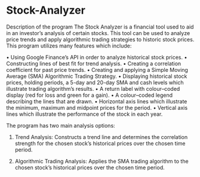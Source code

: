 # Stock-Analyzer

Description of the program
The Stock Analyzer is a financial tool used to aid in an investor’s analysis of certain stocks. This tool can be used to analyze price trends and apply algorithmic trading strategies to historic stock prices. This program utilizes many features which include:

•	Using Google Finance’s API in order to analyze historical stock prices.
•	Constructing lines of best fit for trend analysis.
•	Creating a correlation coefficient for past price trends.
•	Creating and applying a Simple Moving Average (SMA) Algorithmic Trading Strategy.
•	Displaying historical stock prices, holding periods, a 5-day and 20-day SMA and cash levels which illustrate trading algorithm’s results. 
•	A return label with colour–coded display (red for loss and green for a gain).
•	A colour–coded legend describing the lines that are drawn.
•	Horizontal axis lines which illustrate the minimum, maximum and midpoint prices for the period.
•	Vertical axis lines which illustrate the performance of the stock in each year.

The program has two main analysis options:
1.	Trend Analysis: Constructs a trend line and determines the correlation strength for the chosen stock’s historical prices over the chosen time period. 

2.	Algorithmic Trading Analysis: Applies the SMA trading algorithm to the chosen stock’s historical prices over the chosen time period.  

